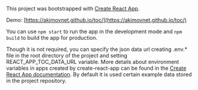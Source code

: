 This project was bootstrapped with [Create React App](https://github.com/facebook/create-react-app).

Demo: [https://akimovnet.github.io/toc/](https://akimovnet.github.io/toc/)

You can use `npm start` to run the app in the development mode and `npm build` to build the app for production.

Though it is not required, you can specify the json data url creating .env.* file in the root directory of the project and setting REACT_APP_TOC_DATA_URL variable. More details about environment variables in apps created by create-react-app can be found in the [Create React App documentation](https://create-react-app.dev/docs/adding-custom-environment-variables/). By default it is used certain example data stored in the project repository.
